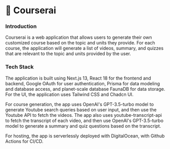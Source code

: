 # 🤖️ Courserai

### Introduction

Courserai is a web application that allows users to generate their own customized course based on the topic and units they provide. For each course, the application will generate a list of videos, summary, and quizzes that are relevant to the topic and units provided by the user.

### Tech Stack

The application is built using Next.js 13, React 18 for the frontend and backend, Google OAuth for user authentication, Prisma for data modeling and database access, and planet-scale database FaunaDB for data storage. For the UI, the application uses Tailwind CSS and Chadcn UI.

For course generation, the app uses OpenAI's GPT-3.5-turbo model to generate Youtube search queries based on user input, and then use the Youtube API to fetch the videos. The app also uses youtube-transcript-api to fetch the transcript of each video, and then use OpenAI's GPT-3.5-turbo model to generate a summary and quiz questions based on the transcript.

For hosting, the app is serverlessly deployed with DigitalOcean, with Github Actions for CI/CD.
